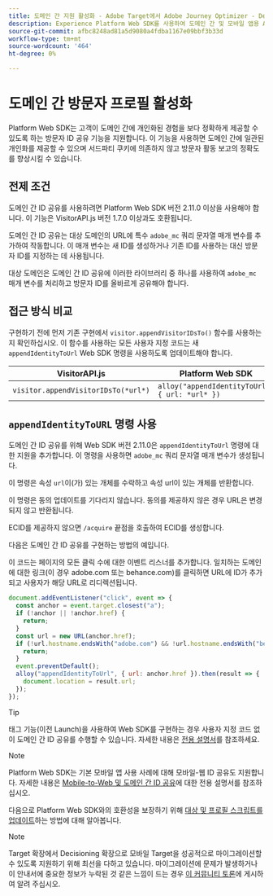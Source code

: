 ```yaml
---
title: 도메인 간 지원 활성화 - Adobe Target에서 Adobe Journey Optimizer - Decisioning Mobile 확장으로 마이그레이션
description: Experience Platform Web SDK를 사용하여 도메인 간 및 모바일 앱용 Adobe Target을 웹 브라우저 시나리오에 맞게 구성하는 방법에 대해 알아봅니다.
source-git-commit: afbc8248ad81a5d9080a4fdba1167e09bbf3b33d
workflow-type: tm+mt
source-wordcount: '464'
ht-degree: 0%

---
```


# 도메인 간 방문자 프로필 활성화

Platform Web SDK는 고객이 도메인 간에 개인화된 경험을 보다 정확하게 제공할 수 있도록 하는 방문자 ID 공유 기능을 지원합니다. 이 기능을 사용하면 도메인 간에 일관된 개인화를 제공할 수 있으며 서드파티 쿠키에 의존하지 않고 방문자 활동 보고의 정확도를 향상시킬 수 있습니다.

## 전제 조건

도메인 간 ID 공유를 사용하려면 Platform Web SDK 버전 2.11.0 이상을 사용해야 합니다. 이 기능은 VisitorAPI.js 버전 1.7.0 이상과도 호환됩니다.

도메인 간 ID 공유는 대상 도메인의 URL에 특수 `adobe_mc` 쿼리 문자열 매개 변수를 추가하여 작동합니다. 이 매개 변수는 새 ID를 생성하거나 기존 ID를 사용하는 대신 방문자 ID를 지정하는 데 사용됩니다.

대상 도메인은 도메인 간 ID 공유에 이러한 라이브러리 중 하나를 사용하여 `adobe_mc` 매개 변수를 처리하고 방문자 ID를 올바르게 공유해야 합니다.

## 접근 방식 비교

구현하기 전에 먼저 기존 구현에서 `visitor.appendVisitorIDsTo()` 함수를 사용하는지 확인하십시오. 이 함수를 사용하는 모든 사용자 지정 코드는 새 `appendIdentityToUrl` Web SDK 명령을 사용하도록 업데이트해야 합니다.

| VisitorAPI.js | Platform Web SDK |
| --- | --- |
| `visitor.appendVisitorIDsTo(*url*)` | `alloy("appendIdentityToUrl", { url: *url* })` |

## `appendIdentityToURL` 명령 사용

도메인 간 ID 공유를 위해 Web SDK 버전 2.11.0은 `appendIdentityToUrl` 명령에 대한 지원을 추가합니다. 이 명령을 사용하면 `adobe_mc` 쿼리 문자열 매개 변수가 생성됩니다.

이 명령은 속성 `url`이(가) 있는 개체를 수락하고 속성 url이 있는 개체를 반환합니다.

이 명령은 동의 업데이트를 기다리지 않습니다. 동의를 제공하지 않은 경우 URL은 변경되지 않고 반환됩니다.

ECID를 제공하지 않으면 `/acquire` 끝점을 호출하여 ECID를 생성합니다.

다음은 도메인 간 ID 공유를 구현하는 방법의 예입니다.

이 코드는 페이지의 모든 클릭 수에 대한 이벤트 리스너를 추가합니다. 일치하는 도메인에 대한 링크(이 경우 adobe.com 또는 behance.com)를 클릭하면 URL에 ID가 추가되고 사용자가 해당 URL로 리디렉션됩니다.

```Javascript
document.addEventListener("click", event => {
  const anchor = event.target.closest("a");
  if (!anchor || !anchor.href) {
    return;
  }
  const url = new URL(anchor.href);
  if (!url.hostname.endsWith("adobe.com") && !url.hostname.endsWith("behance.com")) {
    return;
  }
  event.preventDefault();
  alloy("appendIdentityToUrl", { url: anchor.href }).then(result => {
    document.location = result.url;
  });
});
```

>[!TIP]
>
>태그 기능(이전 Launch)을 사용하여 Web SDK를 구현하는 경우 사용자 지정 코드 없이 도메인 간 ID 공유를 수행할 수 있습니다. 자세한 내용은 [전용 설명서](https://experienceleague.adobe.com/docs/experience-platform/edge/identity/id-sharing.html#tags-extension)를 참조하세요.

>[!NOTE]
>
>Platform Web SDK는 기본 모바일 앱 사용 사례에 대해 모바일-웹 ID 공유도 지원합니다. 자세한 내용은 [Mobile-to-Web 및 도메인 간 ID 공유](https://experienceleague.adobe.com/docs/experience-platform/edge/identity/id-sharing.html)에 대한 전용 설명서를 참조하십시오.

다음으로 Platform Web SDK와의 호환성을 보장하기 위해 [대상 및 프로필 스크립트를 업데이트](update-audiences.md)하는 방법에 대해 알아봅니다.

>[!NOTE]
>
>Target 확장에서 Decisioning 확장으로 모바일 Target을 성공적으로 마이그레이션할 수 있도록 지원하기 위해 최선을 다하고 있습니다. 마이그레이션에 문제가 발생하거나 이 안내서에 중요한 정보가 누락된 것 같은 느낌이 드는 경우 [이 커뮤니티 토론](https://experienceleaguecommunities.adobe.com/t5/adobe-experience-platform-data/tutorial-discussion-migrate-target-from-at-js-to-web-sdk/m-p/575587#M463)에 게시하여 알려 주십시오.
